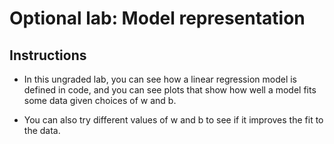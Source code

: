 # Optional lab: Model representation

## Instructions

- In this ungraded lab, you can see how a linear regression model is defined in code, and you can see plots that show how well a model fits some data given choices of w and b. 

- You can also try different values of w and b to see if it improves the fit to the data.